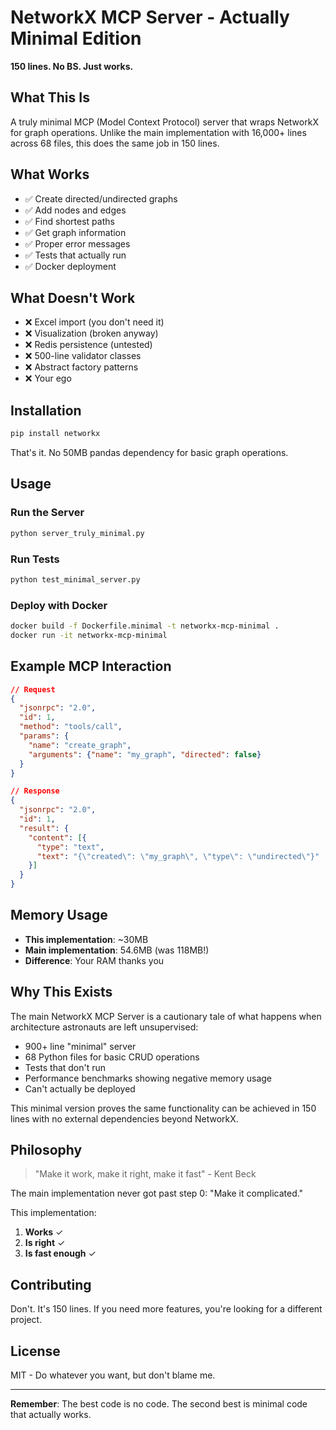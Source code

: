 # NetworkX MCP Server - Actually Minimal Edition

**150 lines. No BS. Just works.**

## What This Is

A truly minimal MCP (Model Context Protocol) server that wraps NetworkX for graph operations. Unlike the main implementation with 16,000+ lines across 68 files, this does the same job in 150 lines.

## What Works

- ✅ Create directed/undirected graphs
- ✅ Add nodes and edges  
- ✅ Find shortest paths
- ✅ Get graph information
- ✅ Proper error messages
- ✅ Tests that actually run
- ✅ Docker deployment

## What Doesn't Work

- ❌ Excel import (you don't need it)
- ❌ Visualization (broken anyway)
- ❌ Redis persistence (untested)
- ❌ 500-line validator classes
- ❌ Abstract factory patterns
- ❌ Your ego

## Installation

```bash
pip install networkx
```

That's it. No 50MB pandas dependency for basic graph operations.

## Usage

### Run the Server
```bash
python server_truly_minimal.py
```

### Run Tests
```bash
python test_minimal_server.py
```

### Deploy with Docker
```bash
docker build -f Dockerfile.minimal -t networkx-mcp-minimal .
docker run -it networkx-mcp-minimal
```

## Example MCP Interaction

```json
// Request
{
  "jsonrpc": "2.0",
  "id": 1,
  "method": "tools/call",
  "params": {
    "name": "create_graph",
    "arguments": {"name": "my_graph", "directed": false}
  }
}

// Response  
{
  "jsonrpc": "2.0",
  "id": 1,
  "result": {
    "content": [{
      "type": "text",
      "text": "{\"created\": \"my_graph\", \"type\": \"undirected\"}"
    }]
  }
}
```

## Memory Usage

- **This implementation**: ~30MB
- **Main implementation**: 54.6MB (was 118MB!)
- **Difference**: Your RAM thanks you

## Why This Exists

The main NetworkX MCP Server is a cautionary tale of what happens when architecture astronauts are left unsupervised:

- 900+ line "minimal" server
- 68 Python files for basic CRUD operations
- Tests that don't run
- Performance benchmarks showing negative memory usage
- Can't actually be deployed

This minimal version proves the same functionality can be achieved in 150 lines with no external dependencies beyond NetworkX.

## Philosophy

> "Make it work, make it right, make it fast" - Kent Beck

The main implementation never got past step 0: "Make it complicated."

This implementation:
1. **Works** ✓
2. **Is right** ✓ 
3. **Is fast enough** ✓

## Contributing

Don't. It's 150 lines. If you need more features, you're looking for a different project.

## License

MIT - Do whatever you want, but don't blame me.

---

**Remember**: The best code is no code. The second best is minimal code that actually works.